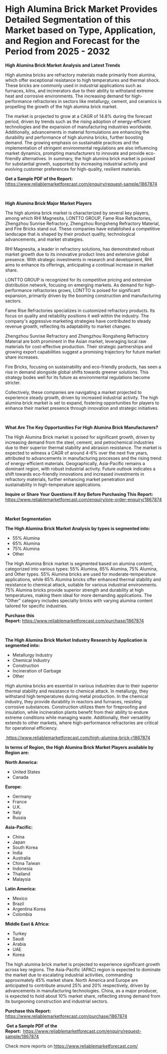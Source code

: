<p><h1>High Alumina Brick Market Provides Detailed Segmentation of this Market based on Type, Application, and Region and Forecast for the Period from 2025 - 2032</h1></p><p><strong>High Alumina Brick Market Analysis and Latest Trends</strong></p>
<p><p>High alumina bricks are refractory materials made primarily from alumina, which offer exceptional resistance to high temperatures and thermal shock. These bricks are commonly used in industrial applications such as furnaces, kilns, and incinerators due to their ability to withstand extreme heat and corrosive environments. The increasing demand for high-performance refractories in sectors like metallurgy, cement, and ceramics is propelling the growth of the high alumina brick market.</p><p>The market is projected to grow at a CAGR of 14.8% during the forecast period, driven by trends such as the rising adoption of energy-efficient technologies and the expansion of manufacturing industries worldwide. Additionally, advancements in material formulations are enhancing the durability and performance of high alumina bricks, further boosting demand. The growing emphasis on sustainable practices and the implementation of stringent environmental regulations are also influencing market dynamics, prompting manufacturers to innovate and provide eco-friendly alternatives. In summary, the high alumina brick market is poised for substantial growth, supported by increasing industrial activity and evolving customer preferences for high-quality, resilient materials.</p></p>
<p><strong>Get a Sample PDF of the Report:&nbsp;</strong> <a href="https://www.reliablemarketforecast.com/enquiry/request-sample/1867874?utm_campaign=2117&utm_medium=2&utm_source=Github&utm_content=ia&utm_term=30012025&utm_id=high-alumina-brick">https://www.reliablemarketforecast.com/enquiry/request-sample/1867874</a></p>
<p>&nbsp;</p>
<p><strong>High Alumina Brick Major Market Players</strong></p>
<p><p>The high alumina brick market is characterized by several key players, among which RHI Magnesita, LONTTO GROUP, Fame Rise Refractories, Zhengzhou Sunrise Refractory, Zhengzhou Rongsheng Refractory Material, and Fire Bricks stand out. These companies have established a competitive landscape that is shaped by their product quality, technological advancements, and market strategies.</p><p>RHI Magnesita, a leader in refractory solutions, has demonstrated robust market growth due to its innovative product lines and extensive global presence. With strategic investments in research and development, RHI aims to enhance its offerings, anticipating a continual increase in market share.</p><p>LONTTO GROUP is recognized for its competitive pricing and extensive distribution network, focusing on emerging markets. As demand for high-performance refractories grows, LONTTO is poised for significant expansion, primarily driven by the booming construction and manufacturing sectors.</p><p>Fame Rise Refractories specializes in customized refractory products. Its focus on quality and reliability positions it well within the industry. The company's aggressive marketing strategies have contributed to steady revenue growth, reflecting its adaptability to market changes.</p><p>Zhengzhou Sunrise Refractory and Zhengzhou Rongsheng Refractory Material are both prominent in the Asian market, leveraging local raw materials for cost-effective production. Their strategic partnerships and growing export capabilities suggest a promising trajectory for future market share increases.</p><p>Fire Bricks, focusing on sustainability and eco-friendly products, has seen a rise in demand alongside global shifts towards greener solutions. This strategy bodes well for its future as environmental regulations become stricter.</p><p>Collectively, these companies are navigating a market projected to experience steady growth, driven by increased industrial activity. The high alumina brick market is set to expand, fostering opportunities for players to enhance their market presence through innovation and strategic initiatives.</p></p>
<p>&nbsp;</p>
<p><strong>What Are The Key Opportunities For High Alumina Brick Manufacturers?</strong></p>
<p><p>The High Alumina Brick market is poised for significant growth, driven by increasing demand from the steel, cement, and petrochemical industries due to their superior thermal stability and abrasion resistance. The market is expected to witness a CAGR of around 4-6% over the next five years, attributed to advancements in manufacturing processes and the rising trend of energy-efficient materials. Geographically, Asia-Pacific remains a dominant region, with robust industrial activity. Future outlook indicates a shift towards eco-friendly innovations and increased investments in refractory materials, further enhancing market penetration and sustainability in high-temperature applications.</p></p>
<p><strong>Inquire or Share Your Questions If Any Before Purchasing This Report:</strong> <a href="https://www.reliablemarketforecast.com/enquiry/pre-order-enquiry/1867874?utm_campaign=2117&utm_medium=2&utm_source=Github&utm_content=ia&utm_term=30012025&utm_id=high-alumina-brick">https://www.reliablemarketforecast.com/enquiry/pre-order-enquiry/1867874</a></p>
<p>&nbsp;</p>
<p><strong>Market Segmentation</strong></p>
<p><strong>The High Alumina Brick Market Analysis by types is segmented into:</strong></p>
<p><ul><li>55% Alumina</li><li>65% Alumina</li><li>75% Alumina</li><li>Other</li></ul></p>
<p><p>The High Alumina Brick market is segmented based on alumina content, categorized into various types: 55% Alumina, 65% Alumina, 75% Alumina, and Other types. 55% Alumina bricks are used for moderate-temperature applications, while 65% Alumina bricks offer enhanced thermal stability and resistance to chemical attack, suitable for various industrial environments. 75% Alumina bricks provide superior strength and durability at high temperatures, making them ideal for more demanding applications. The "Other" category includes specialty bricks with varying alumina content tailored for specific industries.</p></p>
<p><strong>Purchase this Report:&nbsp;</strong><a href="https://www.reliablemarketforecast.com/purchase/1867874?utm_campaign=2117&utm_medium=2&utm_source=Github&utm_content=ia&utm_term=30012025&utm_id=high-alumina-brick">https://www.reliablemarketforecast.com/purchase/1867874</a></p>
<p>&nbsp;</p>
<p><strong>The High Alumina Brick Market Industry Research by Application is segmented into:</strong></p>
<p><ul><li>Metallurgy Industry</li><li>Chemical Industry</li><li>Construction</li><li>Incineration of Garbage</li><li>Other</li></ul></p>
<p><p>High alumina bricks are essential in various industries due to their superior thermal stability and resistance to chemical attack. In metallurgy, they withstand high temperatures during metal production. In the chemical industry, they provide durability in reactors and furnaces, resisting corrosive substances. Construction utilizes them for fireproofing and insulation, while incineration plants benefit from their ability to endure extreme conditions while managing waste. Additionally, their versatility extends to other markets, where high-performance refractories are critical for operational efficiency.</p></p>
<p><a href="https://www.reliablemarketforecast.com/high-alumina-brick-r1867874?utm_campaign=2117&utm_medium=2&utm_source=Github&utm_content=ia&utm_term=30012025&utm_id=high-alumina-brick">&nbsp;https://www.reliablemarketforecast.com/high-alumina-brick-r1867874</a></p>
<p><strong>In terms of Region, the High Alumina Brick Market Players available by Region are:</strong></p>
<p>
    <p> <strong> North America: </strong>
        <ul>
            <li>United States</li>
            <li>Canada</li>
        </ul>
        </p> 
    <p> <strong> Europe: </strong>
        <ul>
            <li>Germany</li>
            <li>France</li>
            <li>U.K.</li>
            <li>Italy</li>
            <li>Russia</li>
        </ul>
        </p> 
    <p> <strong> Asia-Pacific: </strong>
        <ul>
            <li>China</li>
            <li>Japan</li>
            <li>South Korea</li>
            <li>India</li>
            <li>Australia</li>
            <li>China Taiwan</li>
            <li>Indonesia</li>
            <li>Thailand</li>
            <li>Malaysia</li>
        </ul>
        </p> 
    <p> <strong> Latin America: </strong>
        <ul>
            <li>Mexico</li>
            <li>Brazil</li>
            <li>Argentina Korea</li>
            <li>Colombia</li>
        </ul>
        </p> 
    <p> <strong> Middle East & Africa: </strong>
        <ul>
            <li>Turkey</li>
            <li>Saudi</li>
            <li>Arabia</li>
            <li>UAE</li>
            <li>Korea</li>
        </ul>
    </p>
    </p>
<p><p>The high alumina brick market is projected to experience significant growth across key regions. The Asia-Pacific (APAC) region is expected to dominate the market due to escalating industrial activities, commanding approximately 45% market share. North America and Europe are anticipated to contribute around 25% and 20% respectively, driven by advancements in manufacturing technologies. China, as a major producer, is expected to hold about 10% market share, reflecting strong demand from its burgeoning construction and industrial sectors.</p></p>
<p><strong>Purchase this Report: </strong><a href="https://www.reliablemarketforecast.com/purchase/1867874?utm_campaign=2117&utm_medium=2&utm_source=Github&utm_content=ia&utm_term=30012025&utm_id=high-alumina-brick">https://www.reliablemarketforecast.com/purchase/1867874</a></p>
<p>&nbsp;<strong>Get a Sample PDF of the Report:&nbsp;&nbsp;</strong><a href="https://www.reliablemarketforecast.com/enquiry/request-sample/1867874?utm_campaign=2117&utm_medium=2&utm_source=Github&utm_content=ia&utm_term=30012025&utm_id=high-alumina-brick">https://www.reliablemarketforecast.com/enquiry/request-sample/1867874</a></p>
<p><strong></strong></p>
<p>Check more reports on <a href="https://www.reliablemarketforecast.com/?utm_campaign=2117&utm_medium=2&utm_source=Github&utm_content=ia&utm_term=30012025&utm_id=high-alumina-brick">https://www.reliablemarketforecast.com/</a></p>